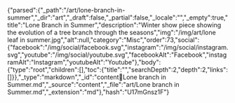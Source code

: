 {"parsed":{"_path":"/art/lone-branch-in-summer","_dir":"art","_draft":false,"_partial":false,"_locale":"","_empty":true,"title":"Lone Branch in Summer","description":"Winter show piece showing the evolution of a tree branch through the seasons","img":"/img/art/lone leaf in summer.jpg","alt":null,"category":"Misc","order":73,"social":{"facebook":"/img/social/facebook.svg","instagram":"/img/social/instagram.svg","youtube":"/img/social/youtube.svg","facebookAlt":"Facebook","instagramAlt":"Instagram","youtubeAlt":"Youtube"},"body":{"type":"root","children":[],"toc":{"title":"","searchDepth":2,"depth":2,"links":[]}},"_type":"markdown","_id":"content:art:Lone branch in Summer.md","_source":"content","_file":"art/Lone branch in Summer.md","_extension":"md"},"hash":"U17mGnsz1F"}
